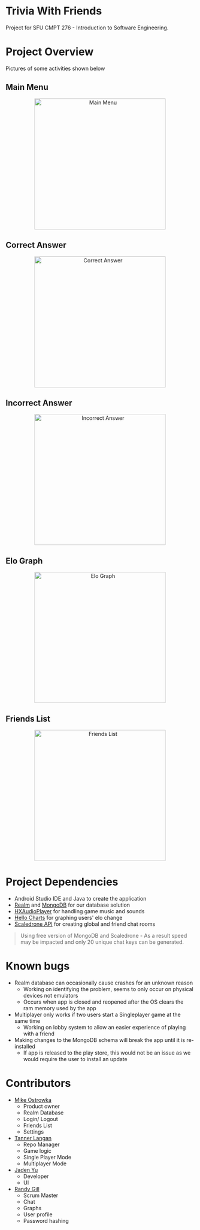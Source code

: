 # Trivia With Friends

Project for SFU CMPT 276 - Introduction to Software Engineering.  

# Project Overview

Pictures of some activities shown below

## Main Menu
<p align="center">
  <img src="github_assets/main_menu.jpg" width="350" title="Main Menu">
</p>

## Correct Answer
<p align="center">
  <img src="github_assets/correct_answer.jpg" width="350" title="Correct Answer">
</p>

## Incorrect Answer
<p align="center">
  <img src="github_assets/incorrect_answer.jpg" width="350" title="Incorrect Answer">
</p>

## Elo Graph
<p align="center">
  <img src="github_assets/elo_graph.jpg" width="350" title="Elo Graph">
</p>

## Friends List
<p align="center">
  <img src="github_assets/friends_list.jpg" width="350" title="Friends List">
</p>

# Project Dependencies

- Android Studio IDE and Java to create the application
- [Realm](https://realm.io/) and [MongoDB](https://www.mongodb.com/) for our database solution
- [HXAudioPlayer](https://github.com/huhx0015/HXAudioPlayer) for handling game music and sounds
- [Hello Charts](https://github.com/lecho/hellocharts-android) for graphing users' elo change
- [Scaledrone API](https://www.scaledrone.com/) for creating global and friend chat rooms

> Using free version of MongoDB and Scaledrone - As a result speed may be impacted and only 20 unique chat keys can be generated. 

# Known bugs

- Realm database can occasionally cause crashes for an unknown reason
  - Working on identifying the problem, seems to only occur on physical devices not emulators
  - Occurs when app is closed and reopened after the OS clears the ram memory used by the app
- Multiplayer only works if two users start a Singleplayer game at the same time
  - Working on lobby system to allow an easier experience of playing with a friend
- Making changes to the MongoDB schema will break the app until it is re-installed
  - If app is released to the play store, this would not be an issue as we would require the user to install an update


# Contributors

- [Mike Ostrowka](https://github.com/Mike-Ostrowka)
  - Product owner
  - Realm Database
  - Login/ Logout
  - Friends List
  - Settings
- [Tanner Langan](https://github.com/tannerlangan)
  - Repo Manager
  - Game logic
  - Single Player Mode
  - Multiplayer Mode
- [Jaden Yu](https://github.com/jadenyu)
  - Developer
  - UI
- [Randy Gill](https://github.com/randyg92)
  - Scrum Master
  - Chat
  - Graphs
  - User profile
  - Password hashing
